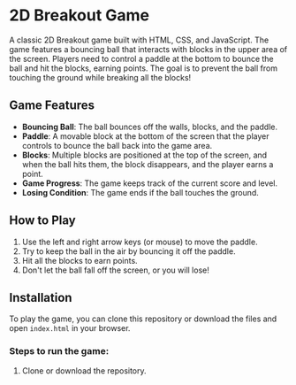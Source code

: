 # 2D Breakout Game

A classic 2D Breakout game built with HTML, CSS, and JavaScript. The game features a bouncing ball that interacts with blocks in the upper area of the screen. Players need to control a paddle at the bottom to bounce the ball and hit the blocks, earning points. The goal is to prevent the ball from touching the ground while breaking all the blocks!

## Game Features

- **Bouncing Ball**: The ball bounces off the walls, blocks, and the paddle.
- **Paddle**: A movable block at the bottom of the screen that the player controls to bounce the ball back into the game area.
- **Blocks**: Multiple blocks are positioned at the top of the screen, and when the ball hits them, the block disappears, and the player earns a point.
- **Game Progress**: The game keeps track of the current score and level.
- **Losing Condition**: The game ends if the ball touches the ground. 

## How to Play

1. Use the left and right arrow keys (or mouse) to move the paddle.
2. Try to keep the ball in the air by bouncing it off the paddle.
3. Hit all the blocks to earn points.
4. Don't let the ball fall off the screen, or you will lose!

## Installation

To play the game, you can clone this repository or download the files and open `index.html` in your browser.

### Steps to run the game:

1. Clone or download the repository.
